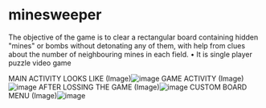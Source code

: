 # minesweeper
The objective of the game is to clear a rectangular board containing hidden "mines" or bombs without detonating any of them, with help from clues about the number of neighbouring mines in each field.  • It is single player puzzle video game 

MAIN ACTIVITY LOOKS LIKE
(Image)![image](https://user-images.githubusercontent.com/83871515/193422525-518e2595-03d4-42cf-a145-783a373955e2.png)
GAME ACTIVITY 
(Image)![image](https://user-images.githubusercontent.com/83871515/193422579-0bea9c67-aed7-4d77-ab2c-49a20b0944d3.png)
AFTER LOSSING THE GAME
(Image)![image](https://user-images.githubusercontent.com/83871515/193422609-715b6c37-6175-4019-8def-6e4dd6413922.png)
 CUSTOM BOARD MENU
 (Image)![image](https://user-images.githubusercontent.com/83871515/193422619-91e83811-100d-4940-b5d1-7d64cfca9682.png)
